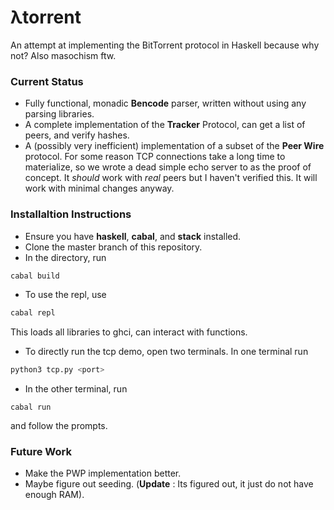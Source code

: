 # λtorrent

An attempt at implementing the BitTorrent protocol in Haskell because why not? Also masochism ftw.

### Current Status
- Fully functional, monadic **Bencode** parser, written without using any parsing libraries. 
- A complete implementation of the **Tracker** Protocol, can get a list of peers, and verify hashes.
- A (possibly very inefficient) implementation of a subset of the **Peer Wire** protocol. For some reason TCP connections take a long time to materialize, so we wrote a dead simple echo server to as the proof of concept. It _should_ work with _real_ peers but I haven't verified this. It will work with minimal changes anyway. 

### Installaltion Instructions
- Ensure you have **haskell**, **cabal**, and **stack** installed. 
- Clone the master branch of this repository. 
- In the directory, run 
```bash
cabal build
```
- To use the repl, use 

```bash
cabal repl
``` 

This loads all libraries to ghci, can interact with functions. 
- To directly run the tcp demo, open two terminals. In one terminal run


```bash
python3 tcp.py <port>
```
- In the other terminal, run 
```
cabal run
```
and follow the prompts. 

### Future Work
- Make the PWP implementation better. 
- Maybe figure out seeding. (**Update** : Its figured out, it just do not have enough RAM).



